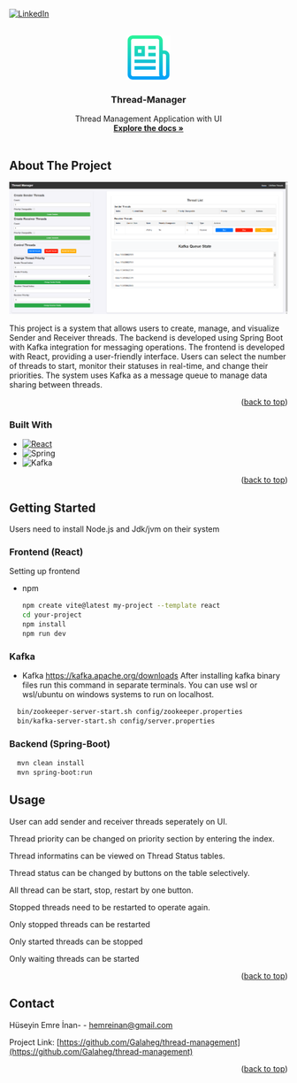 <!-- Improved compatibility of back to top link: See: https://github.com/othneildrew/Best-README-Template/pull/73 -->
<a id="readme-top"></a>
<!--
*** Thanks for checking out the Best-README-Template. If you have a suggestion
*** that would make this better, please fork the repo and create a pull request
*** or simply open an issue with the tag "enhancement".
*** Don't forget to give the project a star!
*** Thanks again! Now go create something AMAZING! :D
-->



<!-- PROJECT SHIELDS -->
<!--
*** I'm using markdown "reference style" links for readability.
*** Reference links are enclosed in brackets [ ] instead of parentheses ( ).
*** See the bottom of this document for the declaration of the reference variables
*** for contributors-url, forks-url, etc. This is an optional, concise syntax you may use.
*** https://www.markdownguide.org/basic-syntax/#reference-style-links
-->

[![LinkedIn][linkedin-shield]][linkedin-url]


<!-- PROJECT LOGO -->
<br />
<div align="center">
  <a href="https://github.com/othneildrew/Best-README-Template">
    <img src="logo.png" alt="Logo" width="80" height="80">
  </a>

  <h3 align="center">Thread-Manager</h3>

  <p align="center">
    Thread Management Application with UI
    <br />
    <a href="#"><strong>Explore the docs »</strong></a>
    <br />
    <br />
  </p>
</div>



<!-- ABOUT THE PROJECT -->
## About The Project

[![Product Name Screen Shot][product-screenshot]](https://example.com)

This project is a system that allows users to create, manage, and visualize Sender and Receiver threads. The backend is developed using Spring Boot with Kafka integration for messaging operations. The frontend is developed with React, providing a user-friendly interface. Users can select the number of threads to start, monitor their statuses in real-time, and change their priorities. The system uses Kafka as a message queue to manage data sharing between threads.


<p align="right">(<a href="#readme-top">back to top</a>)</p>



### Built With

* [![React][React.js]][React-url]
* ![Spring][Spring-Boot]
* ![Kafka][Apache-Kafka]

<p align="right">(<a href="#readme-top">back to top</a>)</p>



<!-- GETTING STARTED -->
## Getting Started

Users need to install Node.js and Jdk/jvm on their system

### Frontend (React)

Setting up frontend
* npm
  ```sh
  npm create vite@latest my-project --template react
  cd your-project
  npm install
  npm run dev
  ```

### Kafka
* Kafka
  https://kafka.apache.org/downloads
  After installing kafka binary files run this command in separate terminals. You can use wsl or wsl/ubuntu on windows systems to run on localhost.
```sh
  bin/zookeeper-server-start.sh config/zookeeper.properties
  bin/kafka-server-start.sh config/server.properties
  ```

### Backend (Spring-Boot)
```sh
  mvn clean install
  mvn spring-boot:run
  ```

<!-- USAGE EXAMPLES -->
## Usage

User can add sender and receiver threads seperately on UI.
<br>

Thread priority can be changed on priority section by entering the index.
<br>

Thread informatins can be viewed on Thread Status tables.
<br>

Thread status can be changed by buttons on the table selectively.
<br>

All thread can be start, stop, restart by one button.
<br>

Stopped threads need to be restarted to operate again.
<br>

Only stopped threads can be restarted
<br>

Only started threads can be stopped
<br>

Only waiting threads can be started

<p align="right">(<a href="#readme-top">back to top</a>)</p>

<!-- CONTACT -->
## Contact

Hüseyin Emre İnan- - hemreinan@gmail.com

Project Link: [https://github.com/Galaheg/thread-management](https://github.com/Galaheg/thread-management)

<p align="right">(<a href="#readme-top">back to top</a>)</p>



<!-- MARKDOWN LINKS & IMAGES -->
<!-- https://www.markdownguide.org/basic-syntax/#reference-style-links -->
[contributors-shield]: https://img.shields.io/github/contributors/othneildrew/Best-README-Template.svg?style=for-the-badge
[contributors-url]: https://github.com/othneildrew/Best-README-Template/graphs/contributors
[forks-shield]: https://img.shields.io/github/forks/othneildrew/Best-README-Template.svg?style=for-the-badge
[forks-url]: https://github.com/othneildrew/Best-README-Template/network/members
[stars-shield]: https://img.shields.io/github/stars/othneildrew/Best-README-Template.svg?style=for-the-badge
[stars-url]: https://github.com/othneildrew/Best-README-Template/stargazers
[issues-shield]: https://img.shields.io/github/issues/othneildrew/Best-README-Template.svg?style=for-the-badge
[issues-url]: https://github.com/othneildrew/Best-README-Template/issues
[license-shield]: https://img.shields.io/github/license/othneildrew/Best-README-Template.svg?style=for-the-badge
[license-url]: https://github.com/othneildrew/Best-README-Template/blob/master/LICENSE.txt
[linkedin-shield]: https://img.shields.io/badge/-LinkedIn-black.svg?style=for-the-badge&logo=linkedin&colorB=555
[linkedin-url]: https://www.linkedin.com/in/hemreinan/
[product-screenshot]: ss.png
[Next.js]: https://img.shields.io/badge/next.js-000000?style=for-the-badge&logo=nextdotjs&logoColor=white
[Next-url]: https://nextjs.org/
[React.js]: https://img.shields.io/badge/React-20232A?style=for-the-badge&logo=react&logoColor=61DAFB
[Spring-Boot]: https://img.shields.io/badge/SpringBoot-6DB33F?style=flat-square&logo=Spring&logoColor=white
[Apache-Kafka]: https://img.shields.io/badge/Apache_Kafka-231F20?style=for-the-badge&logo=apache-kafka&logoColor=white
[React-url]: https://reactjs.org/
[Vue.js]: https://img.shields.io/badge/Vue.js-35495E?style=for-the-badge&logo=vuedotjs&logoColor=4FC08D
[Vue-url]: https://vuejs.org/
[Angular.io]: https://img.shields.io/badge/Angular-DD0031?style=for-the-badge&logo=angular&logoColor=white
[Angular-url]: https://angular.io/
[Svelte.dev]: https://img.shields.io/badge/Svelte-4A4A55?style=for-the-badge&logo=svelte&logoColor=FF3E00
[Svelte-url]: https://svelte.dev/
[Laravel.com]: https://img.shields.io/badge/Laravel-FF2D20?style=for-the-badge&logo=laravel&logoColor=white
[Laravel-url]: https://laravel.com
[Bootstrap.com]: https://img.shields.io/badge/Bootstrap-563D7C?style=for-the-badge&logo=bootstrap&logoColor=white
[Bootstrap-url]: https://getbootstrap.com
[JQuery.com]: https://img.shields.io/badge/jQuery-0769AD?style=for-the-badge&logo=jquery&logoColor=white
[JQuery-url]: https://jquery.com 

